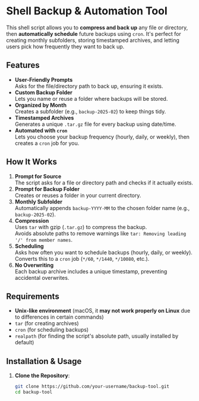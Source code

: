 # Shell Backup & Automation Tool

This shell script allows you to **compress and back up** any file or directory, then **automatically schedule** future backups using `cron`. It's perfect for creating monthly subfolders, storing timestamped archives, and letting users pick how frequently they want to back up.

## Features
- **User-Friendly Prompts**  
  Asks for the file/directory path to back up, ensuring it exists.
- **Custom Backup Folder**  
  Lets you name or reuse a folder where backups will be stored.
- **Organized by Month**  
  Creates a subfolder (e.g., `backup-2025-02`) to keep things tidy.
- **Timestamped Archives**  
  Generates a unique `.tar.gz` file for every backup using date/time.
- **Automated with `cron`**  
  Lets you choose your backup frequency (hourly, daily, or weekly), then creates a `cron` job for you.

## How It Works
1. **Prompt for Source**  
   The script asks for a file or directory path and checks if it actually exists.
2. **Prompt for Backup Folder**  
   Creates or reuses a folder in your current directory.
3. **Monthly Subfolder**  
   Automatically appends `backup-YYYY-MM` to the chosen folder name (e.g., `backup-2025-02`).
4. **Compression**  
   Uses `tar` with gzip (`.tar.gz`) to compress the backup.  
   Avoids absolute paths to remove warnings like `tar: Removing leading '/' from member names`.
5. **Scheduling**  
   Asks how often you want to schedule backups (hourly, daily, or weekly).  
   Converts this to a `cron` job (`*/60`, `*/1440`, `*/10080`, etc.).
6. **No Overwriting**  
   Each backup archive includes a unique timestamp, preventing accidental overwrites.

## Requirements
- **Unix-like environment** (macOS, it **may not work properly on Linux** due to differences in certain commands)
- `tar` (for creating archives)
- `cron` (for scheduling backups)
- `realpath` (for finding the script's absolute path, usually installed by default)

## Installation & Usage
1. **Clone the Repository**:
   ```sh
   git clone https://github.com/your-username/backup-tool.git
   cd backup-tool
